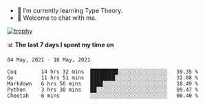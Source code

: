 <!--
### Hi there 👋

- 🤔 I was learning formal verification with Coq formally, but want to **build things** now.
- 😬 I am broadly interested in **computer systems** and **programming languages** (just a beginner 🥺).
- 🤩 (I hope I can) code for fun!

<img src="https://github-readme-stats.vercel.app/api?username=xxchan&show_icons=true&icon_color=0366d6&text_color=24292e&bg_color=ffffff&hide_title=true" />

---
-->


- 🌱 I’m currently learning Type Theory.
- 💬 Welcome to chat with me.


[![trophy](https://github-profile-trophy.vercel.app/?username=xxchan&theme=flat)](https://github.com/xxchan)


📊 **The last 7 days I spent my time on** 

<!--START_SECTION:waka-->
```text
04 May, 2021 - 10 May, 2021

Coq        14 hrs 32 mins  █████████░░░░░░░░░░░░░░░░   39.35 % 
Go         11 hrs 51 mins  ████████░░░░░░░░░░░░░░░░░   32.08 % 
Markdown   6 hrs 50 mins   ████░░░░░░░░░░░░░░░░░░░░░   18.49 % 
Python     3 hrs 30 mins   ██░░░░░░░░░░░░░░░░░░░░░░░   09.47 % 
Cheetah    8 mins          ░░░░░░░░░░░░░░░░░░░░░░░░░   00.40 %
```
<!--END_SECTION:waka-->

<!--
**xxchan/xxchan** is a ✨ _special_ ✨ repository because its `README.md` (this file) appears on your GitHub profile.

Here are some ideas to get you started:

- 🔭 I’m currently working on ...
- 🌱 I’m currently learning ...
- 👯 I’m looking to collaborate on ...
- 🤔 I’m looking for help with ...
- 💬 Ask me about ...
- 📫 How to reach me: ...
- 😄 Pronouns: ...
- ⚡ Fun fact: ...
-->

